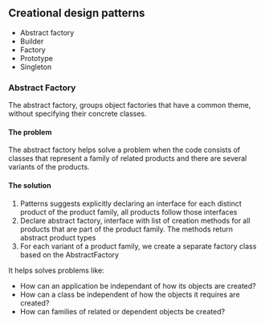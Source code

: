 ## Creational design patterns

* Abstract factory
* Builder
* Factory
* Prototype
* Singleton 

### Abstract Factory 
The abstract factory, groups object factories that have a common theme, without specifying their concrete classes.

#### The problem
The abstract factory helps solve a problem when the code consists of classes that represent a family of related products and there are 
several variants of the products.

#### The solution
1. Patterns suggests explicitly declaring an interface for each distinct product of the product family, all products follow those interfaces
2. Declare abstract factory, interface with list of creation methods for all products that are part of the product family. The methods return abstract product types
3. For each variant of a product family, we create a separate factory class based on the AbstractFactory

It helps solves problems like:
* How can an application be independant of how its objects are created?
* How can a class be independent of how the objects it requires are created?
* How can families of related or dependent objects be created?